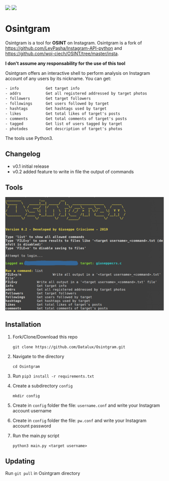 [![](https://img.shields.io/badge/version-0.2-green)](https://img.shields.io/badge/version-0.2-green)
[![](https://img.shields.io/badge/license-GPLv3-blue)](https://img.shields.io/badge/license-GPLv3-blue)


# Osintgram
Osintgram is a tool for **OSINT** on Instagram.
Osintgram is a fork of https://github.com/LevPasha/Instagram-API-python and https://github.com/woj-ciech/OSINT/tree/master/insta.

**I don't assume any responsability for the use of this tool**

Osintgram offers an interactive shell to perform analysis on Instagram account of any users by its nickname. You can get:
```
- info            Get target info
- addrs           Get all registered addressed by target photos
- followers       Get target followers
- followings      Get users followed by target
- hashtags        Get hashtags used by target
- likes           Get total likes of target's posts
- comments        Get total comments of target's posts
- tagged          Get list of users tagged by target
- photodes        Get description of target's photos
```
The tools use Python3.

## Changelog
- v0.1 initial release
- v0.2 added feature to write in file the output of commands

## Tools
![](cmd.png)

## Installation
1. Fork/Clone/Download this repo

    `git clone https://github.com/Datalux/Osintgram.git`


2. Navigate to the directory

    `cd Osintgram`

3. Run `pip3 install -r requirements.txt`


4. Create a subdirectory `config`

    `mkdir config`

5. Create in `config` folder the file: `username.conf` and write your Instagram account username

6. Create in `config` folder the file: `pw.conf` and write your Instagram account password

7. Run the main.py script 

    `python3 main.py <target username>`

## Updating

Run `git pull` in Osintgram directory
